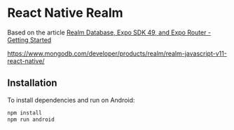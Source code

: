 # React Native Realm

Based on the article [Realm Database, Expo SDK 49, and Expo Router - Getting Started](https://dev.to/aaronksaunders/realm-database-expo-sdk-49-and-expo-router-getting-started-434e)

https://www.mongodb.com/developer/products/realm/realm-javascript-v11-react-native/

## Installation

To install dependencies and run on Android:

```bash
npm install
npm run android
```
